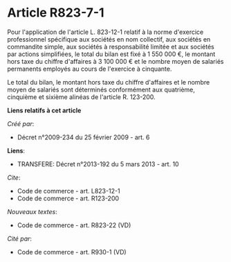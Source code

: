 # Article R823-7-1

Pour l'application de l'article L. 823-12-1 relatif à la norme d'exercice professionnel spécifique aux sociétés en nom
collectif, aux sociétés en commandite simple, aux sociétés à responsabilité limitée et aux sociétés par actions simplifiées,
le total du bilan est fixé à 1 550 000 €, le montant hors taxe du chiffre d'affaires à 3 100 000 € et le nombre moyen de
salariés permanents employés au cours de l'exercice à cinquante. 

Le total du bilan, le montant hors taxe du chiffre d'affaires et le nombre moyen de salariés sont déterminés conformément aux
quatrième, cinquième et sixième alinéas de l'article R. 123-200.

**Liens relatifs à cet article**

_Créé par_:

  - Décret n°2009-234 du 25 février 2009 - art. 6

**Liens**:

  - TRANSFERE: Décret n°2013-192 du 5 mars 2013 - art. 10

_Cite_:

  - Code de commerce - art. L823-12-1
  - Code de commerce - art. R123-200

_Nouveaux textes_:

  - Code de commerce - art. R823-22 (VD)

_Cité par_:

  - Code de commerce - art. R930-1 (VD)
